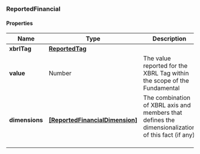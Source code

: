 
[//]: # (CLASS:ReportedFinancial)

[//]: # (KIND:object)

### ReportedFinancial

#### Properties

[//]: # (START_DEFINITION)

Name | Type | Description
------------ | ------------- | -------------
**xbrlTag** | [**ReportedTag**](ReportedTag.md) |  &nbsp;
**value** | Number | The value reported for the XBRL Tag within the scope of the Fundamental &nbsp;
**dimensions** | [**[ReportedFinancialDimension]**](ReportedFinancialDimension.md) | The combination of XBRL axis and members that defines the dimensionalization of this fact (if any) &nbsp;

[//]: # (END_DEFINITION)


[//]: # (CONTAINED_CLASS:ReportedTag)


[//]: # (CONTAINED_CLASS:ReportedFinancialDimension)





